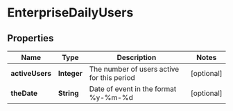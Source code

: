 
# EnterpriseDailyUsers

## Properties
Name | Type | Description | Notes
------------ | ------------- | ------------- | -------------
**activeUsers** | **Integer** | The number of users active for this period |  [optional]
**theDate** | **String** | Date of event in the format %y-%m-%d |  [optional]



